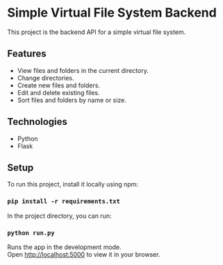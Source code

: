 # Simple Virtual File System Backend

This project is the backend API for a simple virtual file system.

## Features

- View files and folders in the current directory.
- Change directories.
- Create new files and folders.
- Edit and delete existing files.
- Sort files and folders by name or size.

## Technologies

- Python
- Flask

## Setup

To run this project, install it locally using npm:

### `pip install -r requirements.txt`

In the project directory, you can run:

### `python run.py`

Runs the app in the development mode.\
Open [http://localhost:5000](http://localhost:5000) to view it in your browser.
